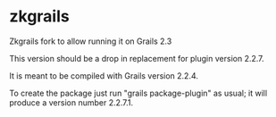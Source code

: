zkgrails
========

Zkgrails fork to allow running it on Grails 2.3

This version should be a drop in replacement for plugin version 2.2.7.

It is meant to be compiled with Grails version 2.2.4.

To create the package just run "grails package-plugin" as usual; it will produce a version number 2.2.7.1.
